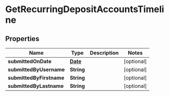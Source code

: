 

# GetRecurringDepositAccountsTimeline

## Properties

Name | Type | Description | Notes
------------ | ------------- | ------------- | -------------
**submittedOnDate** | [**Date**](Date.md) |  |  [optional]
**submittedByUsername** | **String** |  |  [optional]
**submittedByFirstname** | **String** |  |  [optional]
**submittedByLastname** | **String** |  |  [optional]



